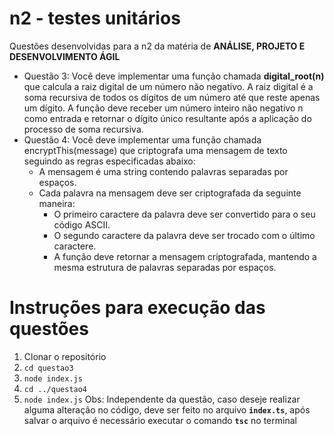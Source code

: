 # n2 - testes unitários

Questões desenvolvidas para a n2 da matéria de **ANÁLISE, PROJETO E DESENVOLVIMENTO ÁGIL**

 - Questão 3: Você deve implementar uma função chamada **digital_root(n)** que calcula a raiz digital de um número não negativo.  A raiz digital é a soma recursiva de todos os dígitos de um número até que reste apenas um dígito. A função deve receber um número inteiro não negativo n como entrada e retornar o dígito único resultante após a aplicação do processo de soma recursiva.
 - Questão 4: Você deve implementar uma função chamada encryptThis(message) que criptografa uma mensagem de texto seguindo as regras especificadas abaixo:
	- A mensagem é uma string contendo palavras separadas por espaços.
	- Cada palavra na mensagem deve ser criptografada da seguinte maneira:
		- O primeiro caractere da palavra deve ser convertido para o seu código ASCII.
		 - O segundo caractere da palavra deve ser trocado com o último caractere.
		- A função deve retornar a mensagem criptografada, mantendo a mesma estrutura de palavras separadas por espaços.

# Instruções para execução das questões

 1. Clonar o repositório
 2. `cd questao3`
 3. `node index.js`
 4. `cd ../questao4`
 5. `node index.js` 
Obs: Independente da questão, caso deseje realizar alguma alteração no código, deve ser feito no arquivo **`index.ts`**, após salvar o arquivo é necessário executar o comando **`tsc`** no terminal